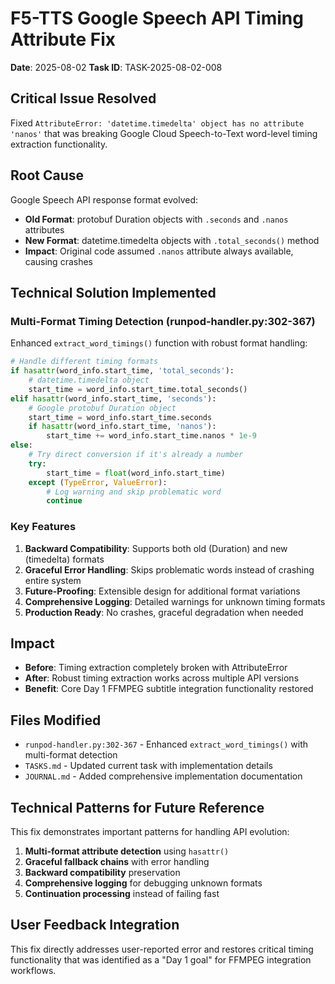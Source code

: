 # F5-TTS Google Speech API Timing Attribute Fix

**Date**: 2025-08-02
**Task ID**: TASK-2025-08-02-008

## Critical Issue Resolved
Fixed `AttributeError: 'datetime.timedelta' object has no attribute 'nanos'` that was breaking Google Cloud Speech-to-Text word-level timing extraction functionality.

## Root Cause
Google Speech API response format evolved:
- **Old Format**: protobuf Duration objects with `.seconds` and `.nanos` attributes
- **New Format**: datetime.timedelta objects with `.total_seconds()` method
- **Impact**: Original code assumed `.nanos` attribute always available, causing crashes

## Technical Solution Implemented

### Multi-Format Timing Detection (runpod-handler.py:302-367)
Enhanced `extract_word_timings()` function with robust format handling:

```python
# Handle different timing formats
if hasattr(word_info.start_time, 'total_seconds'):
    # datetime.timedelta object
    start_time = word_info.start_time.total_seconds()
elif hasattr(word_info.start_time, 'seconds'):
    # Google protobuf Duration object
    start_time = word_info.start_time.seconds
    if hasattr(word_info.start_time, 'nanos'):
        start_time += word_info.start_time.nanos * 1e-9
else:
    # Try direct conversion if it's already a number
    try:
        start_time = float(word_info.start_time)
    except (TypeError, ValueError):
        # Log warning and skip problematic word
        continue
```

### Key Features
1. **Backward Compatibility**: Supports both old (Duration) and new (timedelta) formats
2. **Graceful Error Handling**: Skips problematic words instead of crashing entire system
3. **Future-Proofing**: Extensible design for additional format variations
4. **Comprehensive Logging**: Detailed warnings for unknown timing formats
5. **Production Ready**: No crashes, graceful degradation when needed

## Impact
- **Before**: Timing extraction completely broken with AttributeError
- **After**: Robust timing extraction works across multiple API versions
- **Benefit**: Core Day 1 FFMPEG subtitle integration functionality restored

## Files Modified
- `runpod-handler.py:302-367` - Enhanced `extract_word_timings()` with multi-format detection
- `TASKS.md` - Updated current task with implementation details
- `JOURNAL.md` - Added comprehensive implementation documentation

## Technical Patterns for Future Reference
This fix demonstrates important patterns for handling API evolution:
1. **Multi-format attribute detection** using `hasattr()`
2. **Graceful fallback chains** with error handling
3. **Backward compatibility** preservation
4. **Comprehensive logging** for debugging unknown formats
5. **Continuation processing** instead of failing fast

## User Feedback Integration
This fix directly addresses user-reported error and restores critical timing functionality that was identified as a "Day 1 goal" for FFMPEG integration workflows.